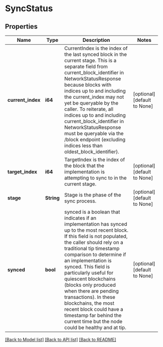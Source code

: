 # SyncStatus

## Properties
Name | Type | Description | Notes
------------ | ------------- | ------------- | -------------
**current_index** | **i64** | CurrentIndex is the index of the last synced block in the current stage.  This is a separate field from current_block_identifier in NetworkStatusResponse because blocks with indices up to and including the current_index may not yet be queryable by the caller. To reiterate, all indices up to and including current_block_identifier in NetworkStatusResponse must be queryable via the /block endpoint (excluding indices less than oldest_block_identifier).  | [optional] [default to None]
**target_index** | **i64** | TargetIndex is the index of the block that the implementation is attempting to sync to in the current stage.  | [optional] [default to None]
**stage** | **String** | Stage is the phase of the sync process.  | [optional] [default to None]
**synced** | **bool** | synced is a boolean that indicates if an implementation has synced up to the most recent block. If this field is not populated, the caller should rely on a traditional tip timestamp comparison to determine if an implementation is synced.  This field is particularly useful for quiescent blockchains (blocks only produced when there are pending transactions). In these blockchains, the most recent block could have a timestamp far behind the current time but the node could be healthy and at tip.  | [optional] [default to None]

[[Back to Model list]](../README.md#documentation-for-models) [[Back to API list]](../README.md#documentation-for-api-endpoints) [[Back to README]](../README.md)


